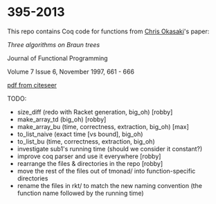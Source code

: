 395-2013
========

This repo contains Coq code for functions from
[Chris Okasaki](http://www.usma.edu/eecs/SitePages/Chris%20Okasaki.aspx)'s
paper:

_Three algorithms on Braun trees_

Journal of Functional Programming

Volume 7 Issue 6, November 1997, 661 - 666

[pdf from citeseer](http://citeseerx.ist.psu.edu/viewdoc/download?doi=10.1.1.52.6090&rep=rep1&type=pdf)


TODO:
- size_diff (redo with Racket generation, big_oh)   [robby]
- make_array_td (big_oh) [robby]
- make_array_bu (time, correctness, extraction, big_oh) [max]
- to_list_naive (exact time [vs bound], big_oh)
- to_list_bu (time, correctness, extraction, big_oh)
- investigate sub1's running time (should we consider it constant?)
- improve coq parser and use it everywhere [robby]
- rearrange the files & directories in the repo [robby]
- move the rest of the files out of tmonad/ into function-specific directories
- rename the files in rkt/ to match the new naming convention (the
  function name followed by the running time)
